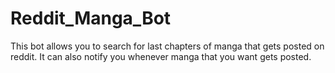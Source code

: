 # Reddit_Manga_Bot
This bot allows you to search for last chapters of manga that gets posted on reddit. 
It can also notify you whenever manga that you want gets posted. 
